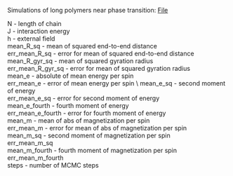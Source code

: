 Simulations of long polymers near phase transition:
[File](https://github.com/kamilla0503/saw/blob/master/Ising/long_chains_header.txt)
 

N - length of chain\
J - interaction energy \
h - external field \
mean_R_sq - mean of squared end-to-end distance \
err_mean_R_sq - error for mean of squared end-to-end distance \
mean_R_gyr_sq - mean of squared gyration radius \
err_mean_R_gyr_sq - error for mean of squared gyration radius \
mean_e - absolute of mean energy per spin\
err_mean_e - error of mean energy per spin \ 
mean_e_sq - second moment of energy  \
err_mean_e_sq -  error for second moment of energy \
mean_e_fourth - fourth moment of energy \
err_mean_e_fourth - error for fourth moment of energy \
mean_m - mean of abs of magnetization per spin \
err_mean_m - error for mean of abs of magnetization per spin \
mean_m_sq  - second moment of magnetization per spin \
err_mean_m_sq \
mean_m_fourth - fourth moment of magnetization per spin\
err_mean_m_fourth \
steps - number of MCMC steps 


